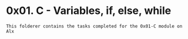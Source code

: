 # 0x01. C - Variables, if, else, while
	This folderer contains the tasks completed for the 0x01-C module on Alx
